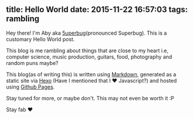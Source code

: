 title: Hello World
date: 2015-11-22 16:57:03
tags: rambling
---
Hey there! I'm Aby aka [5uperbug](https://soundcloud.com/5uperbug)(pronounced Superbug). This is a customary Hello World post. 

This blog is me rambling about things that are close to my heart i.e, computer science, music production, guitars, food, photography and random puns maybe?

This blog(as of writing this) is written using [Markdown](https://en.wikipedia.org/wiki/Markdown), generated as a static site via [Hexo](https://hexo.io) (Have I mentioned that I ♥ Javascript?) and hosted using [Github Pages](https://pages.github.com).

Stay tuned for more, or maybe don't. This may not even be worth it :P

Stay fab ♥
 
